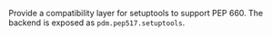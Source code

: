 Provide a compatibility layer for setuptools to support PEP 660. The backend is exposed as `pdm.pep517.setuptools`.
